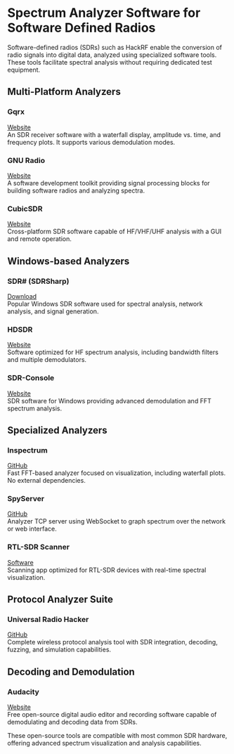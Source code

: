 # Spectrum Analyzer Software for Software Defined Radios

Software-defined radios (SDRs) such as HackRF enable the conversion of radio signals into digital data, analyzed using specialized software tools. These tools facilitate spectral analysis without requiring dedicated test equipment.

## Multi-Platform Analyzers

### Gqrx
[Website](https://gqrx.dk)  
An SDR receiver software with a waterfall display, amplitude vs. time, and frequency plots. It supports various demodulation modes.

### GNU Radio
[Website](https://www.gnuradio.org)  
A software development toolkit providing signal processing blocks for building software radios and analyzing spectra.

### CubicSDR
[Website](https://cubicsdr.com)  
Cross-platform SDR software capable of HF/VHF/UHF analysis with a GUI and remote operation.

## Windows-based Analyzers

### SDR# (SDRSharp)
[Download](https://airspy.com/download)  
Popular Windows SDR software used for spectral analysis, network analysis, and signal generation.

### HDSDR
[Website](http://www.hdsdr.de)  
Software optimized for HF spectrum analysis, including bandwidth filters and multiple demodulators.

### SDR-Console
[Website](https://sdr-console.com)  
SDR software for Windows providing advanced demodulation and FFT spectrum analysis.

## Specialized Analyzers

### Inspectrum
[GitHub](https://github.com/miek/inspectrum)  
Fast FFT-based analyzer focused on visualization, including waterfall plots. No external dependencies.

### SpyServer
[GitHub](https://github.com/demantz/spyserver)  
Analyzer TCP server using WebSocket to graph spectrum over the network or web interface.

### RTL-SDR Scanner
[Software](https://eartoearoak.com/software/rtl-sdr-scanner)  
Scanning app optimized for RTL-SDR devices with real-time spectral visualization.

## Protocol Analyzer Suite

### Universal Radio Hacker
[GitHub](https://github.com/jopohl/urh)  
Complete wireless protocol analysis tool with SDR integration, decoding, fuzzing, and simulation capabilities.

## Decoding and Demodulation

### Audacity
[Website](https://www.audacityteam.org)  
Free open-source digital audio editor and recording software capable of demodulating and decoding data from SDRs.

These open-source tools are compatible with most common SDR hardware, offering advanced spectrum visualization and analysis capabilities.
